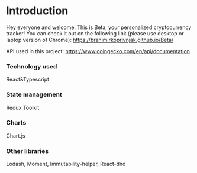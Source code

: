 # Introduction

Hey everyone and welcome. This is Beta, your personalized cryptocurrency tracker! You can check it out on the following link (please use desktop or laptop version of Chrome): https://branimirkoprivnjak.github.io/Beta/

API used in this project: https://www.coingecko.com/en/api/documentation


### Technology used
React&Typescript
### State management 
Redux Toolkit
### Charts
Chart.js
### Other libraries
Lodash, Moment, Immutability-helper, React-dnd



